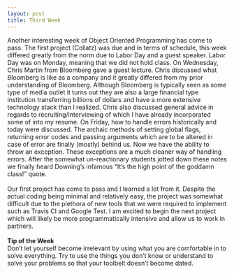 ```yaml
---
layout: post
title: Third Week
---
```


Another interesting week of Object Oriented Programming has come to pass. The first project (Collatz) was due and in terms of schedule, this week differed greatly from the norm due to Labor Day and a guest speaker. Labor Day was on Monday, meaning that we did not hold class. On Wednesday, Chris Martin from Bloomberg gave a guest lecture. Chris discussed what Bloomberg is like as a company and it greatly differed from my prior understanding of Bloomberg. Although Bloomberg is typically seen as some type of media outlet it turns out they are also a large financial type institution transferring billions of dollars and have a more extensive technology stack than I realized. Chris also discussed general advice in regards to recruiting/interviewing of which I have already incorporated some of into my resume. On Friday, how to handle errors historically and today were discussed. The archaic methods of setting global flags, returning error codes and passing arguments which are to be altered in case of error are finally (mostly) behind us. Now we have the ability to throw an exception. These exceptions are a much cleaner way of handling errors. After the somewhat un-reactionary students jotted down these notes we finally heard Downing’s infamous “It’s the high point of the goddamn class!” quote. 
<br>
<br>
Our first project has come to pass and I learned a lot from it. Despite the actual coding being minimal and relatively easy, the project was somewhat difficult due to the plethora of new tools that we were required to implement such as Travis CI and Google Test. I am excited to begin the next project which will likely be more programmatically intensive and allow us to work in partners.
<br>
<br>
<strong>Tip of the Week</strong>
<br>
Don’t let yourself become irrelevant by using what you are comfortable in to solve everything. Try to use the things you don’t know or understand to solve your problems so that your toolbelt doesn’t become dated.